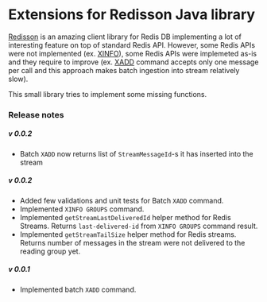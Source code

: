  Extensions for Redisson Java library
=====

[Redisson](https://github.com/redisson/redisson) is an amazing client library for Redis DB implementing a lot of interesting feature on top of standard Redis API.
However, some Redis APIs were not implemented (ex. [XINFO](https://redis.io/commands/xinfo)), some Redis APIs were implemeted as-is and they require to improve (ex. [XADD](https://redis.io/commands/xadd) command accepts only one message per call and this approach makes batch ingestion into stream relatively slow).
  
This small library tries to implement some missing functions.

### Release notes
##### v 0.0.2
- Batch `XADD` now returns list of `StreamMessageId`-s it has inserted into the stream

##### v 0.0.2
- Added few validations and unit tests for Batch `XADD` command.
- Implemented `XINFO GROUPS` command.
- Implemented `getStreamLastDeliveredId` helper method for Redis Streams. Returns `last-delivered-id` from `XINFO GROUPS` command result.
- Implemented `getStreamTailSize` helper method for Redis streams. Returns number of messages in the stream were not delivered to the reading group yet. 

##### v 0.0.1
- Implemented batch `XADD` command.

